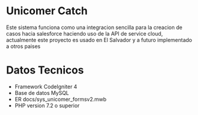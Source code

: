 # Unicomer Catch

Este sistema funciona como una integracion sencilla para la creacion de casos hacia salesforce haciendo uso de la API de service cloud, actualmente este proyecto es usado en El Salvador
y a futuro implementado a otros paises

# Datos Tecnicos

- Framework CodeIgniter 4
- Base de datos MySQL
- ER docs/sys_unicomer_formsv2.mwb
- PHP version 7.2 o superior